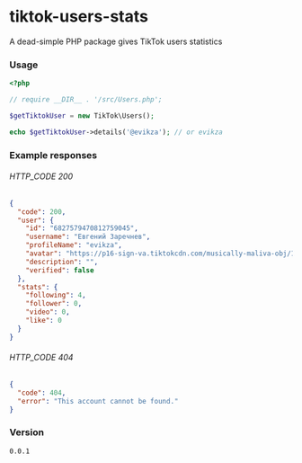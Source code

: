 # tiktok-users-stats
A dead-simple PHP package gives TikTok users statistics


### Usage

```php
<?php

// require __DIR__ . '/src/Users.php';

$getTiktokUser = new TikTok\Users();

echo $getTiktokUser->details('@evikza'); // or evikza
```

### Example responses 

###### HTTP_CODE 200

```json
{
  "code": 200,
  "user": {
    "id": "6827579470812759045",
    "username": "Евгений Заречнев",
    "profileName": "evikza",
    "avatar": "https://p16-sign-va.tiktokcdn.com/musically-maliva-obj/1666889735789574~c5_720x720.jpeg?x-expires=1624140000&x-signature=rQ9dhz8zGm9EnYNTtwG7uDX1kaw%3D",
    "description": "",
    "verified": false
  },
  "stats": {
    "following": 4,
    "follower": 0,
    "video": 0,
    "like": 0
  }
}
```

###### HTTP_CODE 404

```json
{
  "code": 404,
  "error": "This account cannot be found."
}
```

### Version

```code
0.0.1
```
